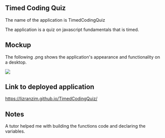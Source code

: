 ## Timed Coding Quiz

The name of the application is TimedCodingQuiz

The application is a quiz on javascript fundamentals that is timed.

## Mockup

The following .png shows the application's appearance and functionality on a desktop.

<img src="./Assets/FILENAMEHERE.png">

## Link to deployed application

<a href="https://lizranzim.github.io/TimedCodingQuiz/">
https://lizranzim.github.io/TimedCodingQuiz/</a>

## Notes
A tutor helped me with building the functions code and declaring the variables.
